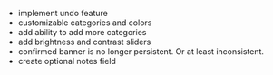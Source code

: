 - implement undo feature
- customizable categories and colors
- add ability to add more categories
- add brightness and contrast sliders
- confirmed banner is no longer persistent. Or at least inconsistent. 
- create optional notes field